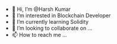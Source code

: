 - 👋 Hi, I’m @Harsh Kumar
- 👀 I’m interested in Blockchain Developer 
- 🌱 I’m currently learning Solidity
- 💞️ I’m looking to collaborate on ...
- 📫 How to reach me ...

<!---
HarshKumar032004/HarshKumar032004 is a ✨ special ✨ repository because its `README.md` (this file) appears on your GitHub profile.
You can click the Preview link to take a look at your changes.
--->
